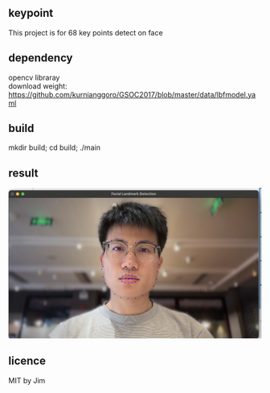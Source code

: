 ## keypoint

This project is for 68 key points detect on face

## dependency

opencv libraray  
download weight: https://github.com/kurnianggoro/GSOC2017/blob/master/data/lbfmodel.yaml  

## build

mkdir build; cd build; ./main 

## result  

![摄像头样品](https://github.com/dreamflyforever/face_68points/blob/main/detect.png) 

## licence  
MIT by Jim
